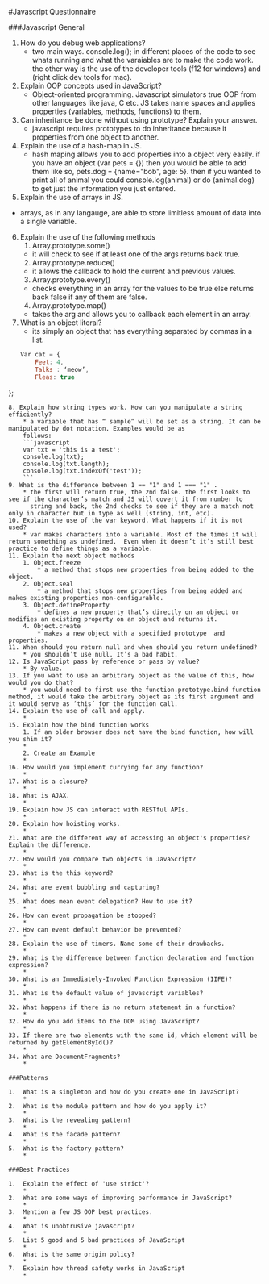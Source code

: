 #Javascript Questionnaire

###Javascript General

1. How do you debug web applications?
   *  two main ways. console.log(); in different places of the code to see whats running and what the varaiables are to make the code         work. the other way is the use of the developer tools (f12 for windows) and (right click dev tools for mac).
2. Explain OOP concepts used in JavaScript?
    * Object-oriented programming. Javascript simulators true OOP from other languages like java, C etc. JS takes name spaces and applies properties (variables, methods, functions) to them. 
3. Can inheritance be done without using prototype? Explain your answer.
    * javascript requires prototypes to do inheritance because it properties from one object to another.
4. Explain the use of a hash-map in JS.
    * hash maping allows you to add properties into a object very easily. if you have an object (var pets = {}) then you would be able to add them like so, pets.dog = {name="bob", age: 5}. then if you wanted to print all of animal you could console.log(animal) or do (animal.dog) to get just the information you just entered.
5. Explain the use of arrays in JS.
  * arrays, as in any langauge, are able to store limitless amount of data into a single variable. 
6. Explain the use of the following methods
    1. Array.prototype.some() 
	* it will check to see if at least one of the args returns back true.
    2. Array.prototype.reduce() 
	* it allows the callback to hold the current and previous values.
    3. Array.prototype.every() 
      * checks everything in an array for the values to be true else returns back false if any of them are false.
    4. Array.prototype.map() 
      * takes the arg and allows you to callback each element in an array.
7. What is an object literal?
	* its simply an object that has everything separated by commas in a list.
	```Javascript
	Var cat = {
		Feet: 4,
		Talks : ‘meow’,
		Fleas: true
};
```
8. Explain how string types work. How can you manipulate a string efficiently?
	* a variable that has “ sample” will be set as a string. It can be manipulated by dot notation. Examples would be as 
	follows:
	```javascript
	var txt = 'this is a test';
	console.log(txt);
	console.log(txt.length);
	console.log(txt.indexOf('test'));
	```
9. What is the difference between 1 == "1" and 1 === "1" .
    * the first will return true, the 2nd false. the first looks to see if the character’s match and JS will covert it from number to 
      string and back, the 2nd checks to see if they are a match not only in character but in type as well (string, int, etc).
10. Explain the use of the var keyword. What happens if it is not used?
	* var makes characters into a variable. Most of the times it will return something as undefined.  Even when it doesn’t it’s still best practice to define things as a variable. 
11. Explain the next object methods
    1. Object.freeze
    	* a method that stops new properties from being added to the object.
    2. Object.seal
    	* a method that stops new properties from being added and makes existing properties non-configurable.
    3. Object.defineProperty
    	* defines a new property that’s directly on an object or modifies an existing property on an object and returns it.
    4. Object.create
    	* makes a new object with a specified prototype  and properties.
11. When should you return null and when should you return undefined?
  	* you shouldn’t use null. It’s a bad habit. 
12. Is JavaScript pass by reference or pass by value?
  	* By value.
13. If you want to use an arbitrary object as the value of this, how would you do that?
  	* you would need to first use the function.prototype.bind function method, it would take the arbitrary object as its first argument and it would serve as ‘this’ for the function call.
14. Explain the use of call and apply.
  	* 
15. Explain how the bind function works
    1. If an older browser does not have the bind function, how will you shim it?
	*
    2. Create an Example
	*
16. How would you implement currying for any function?
  	*
17. What is a closure?
  	* 
18. What is AJAX.
	*
19. Explain how JS can interact with RESTful APIs.
	*
20. Explain how hoisting works.
	*
21. What are the different way of accessing an object's properties? Explain the difference.
	*
22. How would you compare two objects in JavaScript?
	*
23. What is the this keyword?
	*
24. What are event bubbling and capturing?
	*
25. What does mean event delegation? How to use it?
	*
26. How can event propagation be stopped?
	*
27. How can event default behavior be prevented?
	*
28. Explain the use of timers. Name some of their drawbacks.
	*
29. What is the difference between function declaration and function expression?
	*
30. What is an Immediately-Invoked Function Expression (IIFE)?
	*
31. What is the default value of javascript variables?
	*
32. What happens if there is no return statement in a function?
	*
32. How do you add items to the DOM using JavaScript?
	*
33. If there are two elements with the same id, which element will be returned by getElementById()?
	*
34. What are DocumentFragments?
	*

###Patterns 

1.	What is a singleton and how do you create one in JavaScript?
	*
2.	What is the module pattern and how do you apply it?
	*	
3.	What is the revealing pattern?
	*	
4.	What is the facade pattern?
	*	
5.	What is the factory pattern?
	*	

###Best Practices

1.	Explain the effect of 'use strict'?
	* 	
2.	What are some ways of improving performance in JavaScript?
	*	
3.	Mention a few JS OOP best practices.
	*	
4.	What is unobtrusive javascript?
	*	
5.	List 5 good and 5 bad practices of JavaScript
	*	
6.	What is the same origin policy?
	*	
7.	Explain how thread safety works in JavaScript
	*	

